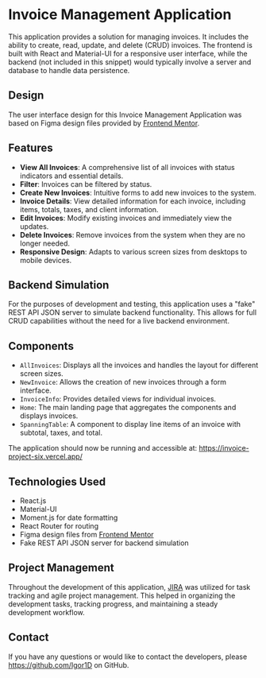 # Invoice Management Application

This application provides a solution for managing invoices. It includes the ability to create, read, update, and delete (CRUD) invoices. The frontend is built with React and Material-UI for a responsive user interface, while the backend (not included in this snippet) would typically involve a server and database to handle data persistence.

## Design

The user interface design for this Invoice Management Application was based on Figma design files provided by [Frontend Mentor](https://www.frontendmentor.io).

## Features

- **View All Invoices**: A comprehensive list of all invoices with status indicators and essential details.
- **Filter**: Invoices can be filtered by status.
- **Create New Invoices**: Intuitive forms to add new invoices to the system.
- **Invoice Details**: View detailed information for each invoice, including items, totals, taxes, and client information.
- **Edit Invoices**: Modify existing invoices and immediately view the updates.
- **Delete Invoices**: Remove invoices from the system when they are no longer needed.
- **Responsive Design**: Adapts to various screen sizes from desktops to mobile devices.

## Backend Simulation

For the purposes of development and testing, this application uses a "fake" REST API JSON server to simulate backend functionality. This allows for full CRUD capabilities without the need for a live backend environment.

## Components

- `AllInvoices`: Displays all the invoices and handles the layout for different screen sizes.
- `NewInvoice`: Allows the creation of new invoices through a form interface.
- `InvoiceInfo`: Provides detailed views for individual invoices.
- `Home`: The main landing page that aggregates the components and displays invoices.
- `SpanningTable`: A component to display line items of an invoice with subtotal, taxes, and total.

The application should now be running and accessible at: https://invoice-project-six.vercel.app/

## Technologies Used

- React.js
- Material-UI
- Moment.js for date formatting
- React Router for routing
- Figma design files from [Frontend Mentor](https://www.frontendmentor.io)
- Fake REST API JSON server for backend simulation

## Project Management

Throughout the development of this application, [JIRA](https://www.atlassian.com/software/jira) was utilized for task tracking and agile project management. This helped in organizing the development tasks, tracking progress, and maintaining a steady development workflow.

## Contact

If you have any questions or would like to contact the developers, please https://github.com/Igor1D on GitHub.
